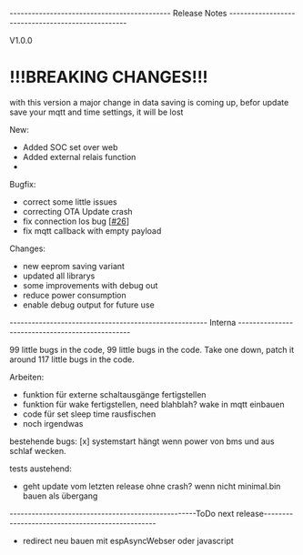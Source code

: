 -------------------------------------------- Release Notes --------------------------------------------------

V1.0.0

# !!!BREAKING CHANGES!!!
with this version a major change in data saving is coming up, befor update save your mqtt and time settings, it will be lost

New:
- Added SOC set over web
- Added external relais function
- 

Bugfix:
- correct some little issues
- correcting OTA Update crash
- fix connection los bug [[#26](https://github.com/softwarecrash/DALY-BMS-to-MQTT/issues/26)]
- fix mqtt callback with empty payload

Changes:
- new eeprom saving variant
- updated all librarys
- some improvements with debug out
- reduce power consumption
- enable debug output for future use

------------------------------------------------------ Interna ------------------------------------------------

99 little bugs in the code, 99 little bugs in the code. Take one down, patch it around 117 little bugs in the code.

Arbeiten:
- funktion für externe schaltausgänge fertigstellen
- funktion für wake fertigstellen, need blahblah? wake in mqtt einbauen
- code für set sleep time rausfischen
- noch irgendwas

bestehende bugs:
[x] systemstart hängt wenn power von bms und aus schlaf wecken.

tests austehend:
- geht update vom letzten release ohne crash? wenn nicht minimal.bin bauen als übergang


---------------------------------------------------ToDo next release------------------------------------------------

- redirect neu bauen mit espAsyncWebser oder javascript